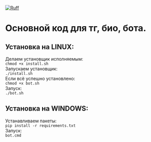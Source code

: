 [![Ruff](https://img.shields.io/endpoint?url=https://raw.githubusercontent.com/astral-sh/ruff/main/assets/badge/v2.json)](https://github.com/astral-sh/ruff)

# Основной код для тг, био, бота.

## Установка на LINUX:

Делаем установщик исполняемым:  
    `chmod +x install.sh`  
Запускаем установщик:  
    `./install.sh`  
Если всё успешно установлено:  
    `chmod +x bot.sh`  
Запуск:  
    `./bot.sh`  
  
## Установка на WINDOWS:

Устанавливаем пакеты:  
`pip install -r requirements.txt`  
Запуск:  
`bot.cmd`  